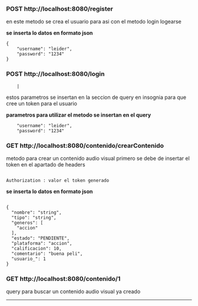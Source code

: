 ### POST http://localhost:8080/register

en este metodo se crea el usuario para asi con el metodo login logearse

**se inserta lo datos en formato json**

```
{
    "username": "leider",
    "password": "1234"
}
```
### POST http://localhost:8080/login
        |

estos parametros se insertan en la seccion de query en insognia para que cree un token para el usuario


**parametros para utilizar el metodo se insertan en el query**
```
    "username": "leider",
    "password": "1234"
```

### GET http://localhost:8080/contenido/crearContenido

metodo para crear un contenido audio visual primero se debe de insertar el token en el apartado de headers

```

Authorization : valor el token generado
```

**se inserta lo datos en formato json**

```

{
  "nombre": "string",
  "tipo": "string",
  "generos": [
    "accion"
  ],
  "estado": "PENDIENTE",
  "plataforma": "accion",
  "calificacion": 10,
  "comentario": "buena peli",
  "usuario_": 1
}
```

### GET http://localhost:8080/contenido/1

query para buscar un contenido audio visual ya creado

___

